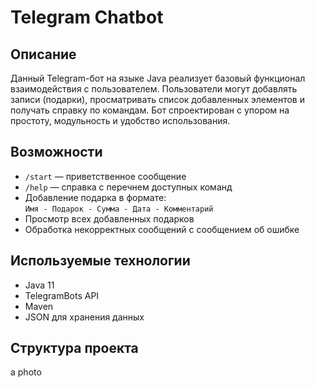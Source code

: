 # Telegram Chatbot

## Описание

Данный Telegram-бот на языке Java реализует базовый функционал взаимодействия с пользователем. Пользователи могут добавлять записи (подарки), просматривать список добавленных элементов и получать справку по командам. Бот спроектирован с упором на простоту, модульность и удобство использования.

## Возможности

- `/start` — приветственное сообщение
- `/help` — справка с перечнем доступных команд
- Добавление подарка в формате:  
  `Имя - Подарок - Сумма - Дата - Комментарий`
- Просмотр всех добавленных подарков
- Обработка некорректных сообщений с сообщением об ошибке

## Используемые технологии

- Java 11
- TelegramBots API
- Maven
- JSON для хранения данных

## Структура проекта
a photo


 
